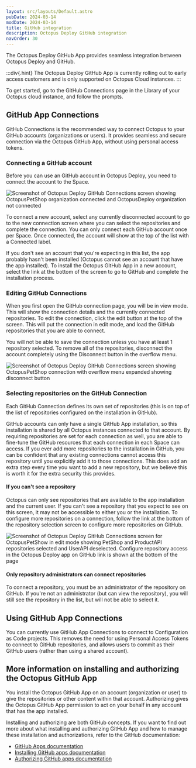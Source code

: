 ```yaml
---
layout: src/layouts/Default.astro
pubDate: 2024-03-14
modDate: 2024-03-14
title: GitHub integration 
description: Octopus Deploy GitHub integration
navOrder: 30
---
```


The Octopus Deploy GitHub App provides seamless integration between Octopus Deploy and GitHub.

:::div{.hint}
The Octopus Deploy GitHub App is currently rolling out to early access customers and is only supported on Octopus Cloud instances. 
:::

To get started, go to the GitHub Connections page in the Library of your Octopus cloud instance, and follow the prompts.

## GitHub App Connections
GitHub Connections is the recommended way to connect Octopus to your GitHub accounts (organizations or users). It provides seamless and secure connection via the Octopus GitHub App, without using personal access tokens.

### Connecting a GitHub account
Before you can use an GitHub account in Octopus Deploy, you need to connect the account to the Space.

![Screenshot of Octopus Deploy GitHub Connections screen showing OctopusPetShop organization connected and OctopusDeploy organization not connected](/docs/api-and-integration/github/github-connections-screen.png)

To connect a new account, select any currently disconnected account to go to the new connection screen where you can select the repositories and complete the connection. You can only connect each GitHub account once per Space. Once connected, the account will show at the top of the list with a Connected label.

If you don't see an account that you're expecting in this list, the app probably hasn't been installed (Octopus cannot see an account that have the app installed). To install the Octopus GitHub App in a new account, select the link at the bottom of the screen to go to GitHub and complete the installation process.

### Editing GitHub Connections
When you first open the GitHub connection page, you will be in view mode. This will show the connection details and the currently connected repositories. To edit the connection, click the edit button at the top of the screen. This will put the connection in edit mode, and load the GitHub repositories that you are able to connect.

You will not be able to save the connection unless you have at least 1 repository selected. To remove all of the repositories, disconnect the account completely using the Disconnect button in the overflow menu.

![Screenshot of Octopus Deploy GitHub Connections screen showing OctopusPetShop connection with overflow menu expanded showing disconnect button](/docs/api-and-integration/github/github-connection-disconnect.png)

### Selecting repositories on the GitHub Connection
Each GitHub Connection defines its own set of repositories (this is on top of the list of repositories configured on the installation in GitHub).

GitHub accounts can only have a single GitHub App installation, so this installation is shared by all Octopus instances connected to that account. By requiring repositories are set for each connection as well, you are able to fine-tune the GitHub resources that each connection in each Space can access. If you ever add more repositories to the installation in GitHub, you can be confident that any existing connections cannot access this repository until you explicitly add it to those connections. This does add an extra step every time you want to add a new repository, but we believe this is worth it for the extra security this provides.

#### If you can't see a repository
Octopus can only see repositories that are available to the app installation and the current user. If you can't see a repository that you expect to see on this screen, it may not be accessible to either you or the installation. To configure more repositories on a connection, follow the link at the bottom of the repository selection screen to configure more repositories on GitHub.

![Screenshot of Octopus Deploy GitHub Connections screen for OctopusPetShow in edit mode showing PetShop and ProductAPI repositories selected and UserAPI deselected. Configure repository access in the Octopus Deploy app on GitHub link is shown at the bottom of the page](/docs/api-and-integration/github/github-connection-edit.png)

#### Only repository administrators can connect repositories
To connect a repository, you must be an administrator of the repository on GitHub. If you're not an administrator (but can view the repository), you will still see the repository in the list, but will not be able to select it.

## Using GitHub App Connections
You can currently use GitHub App Connections to connect to Configuration as Code projects. This removes the need for using Personal Access Tokens to connect to GitHub repositories, and allows users to commit as their GitHub users (rather than using a shared account).

## More information on installing and authorizing the Octopus GitHub App
You install the Octopus GitHub App on an account (organization or user) to give the repositories or other content within that account. Authorizing gives the Octopus GitHub App permission to act on your behalf in any account that has the app installed.

Installing and authorizing are both GitHub concepts. If you want to find out more about what installing and authorizing GitHub App and how to manage these installation and authorizations, refer to the GitHub documentation:

- [GitHub Apps documentation](https://docs.github.com/en/apps/using-github-apps/about-using-github-apps)
- [Installing GitHub apps documentation](https://docs.github.com/en/apps/using-github-apps/installing-a-github-app-from-a-third-party)
- [Authorizing GitHub apps documentation](https://docs.github.com/en/apps/using-github-apps/authorizing-github-apps)